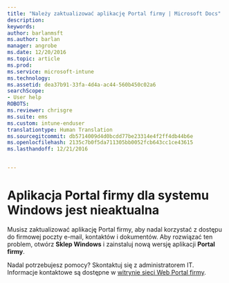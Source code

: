 ```yaml
---
title: "Należy zaktualizować aplikację Portal firmy | Microsoft Docs"
description: 
keywords: 
author: barlanmsft
ms.author: barlan
manager: angrobe
ms.date: 12/20/2016
ms.topic: article
ms.prod: 
ms.service: microsoft-intune
ms.technology: 
ms.assetid: dea37b91-33fa-4d4a-ac44-560b450c02a6
searchScope:
- User help
ROBOTS: 
ms.reviewer: chrisgre
ms.suite: ems
ms.custom: intune-enduser
translationtype: Human Translation
ms.sourcegitcommit: db5714009d4d0bcdd77be23314e4f2ff4db44b6e
ms.openlocfilehash: 2135c7b0f5da711305bb0052fcb643cc1ce43615
ms.lasthandoff: 12/21/2016


---
```


# <a name="your-company-portal-app-for-windows-is-out-of-date"></a>Aplikacja Portal firmy dla systemu Windows jest nieaktualna

Musisz zaktualizować aplikację Portal firmy, aby nadal korzystać z dostępu do firmowej poczty e-mail, kontaktów i dokumentów. Aby rozwiązać ten problem, otwórz **Sklep Windows** i zainstaluj nową wersję aplikacji **Portal firmy**.

Nadal potrzebujesz pomocy? Skontaktuj się z administratorem IT. Informacje kontaktowe są dostępne w [witrynie sieci Web Portal firmy](http://portal.manage.microsoft.com).

